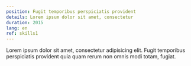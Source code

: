 ```yaml
---
position: Fugit temporibus perspiciatis provident
details: Lorem ipsum dolor sit amet, consectetur
duration: 2015
lang: en
ref: skills1
---
```


Lorem ipsum dolor sit amet, consectetur adipisicing elit. Fugit temporibus perspiciatis provident quia quam rerum non omnis modi totam, fugiat.